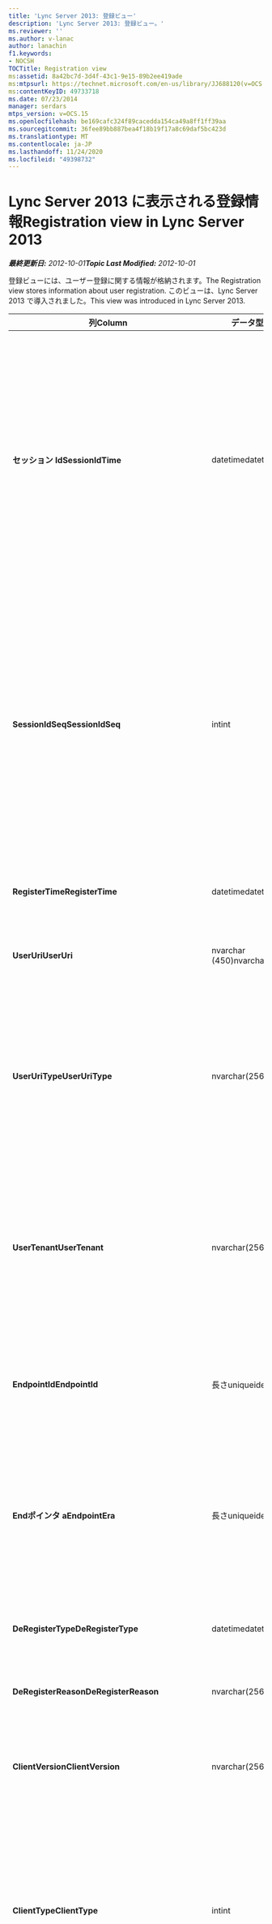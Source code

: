 ```yaml
---
title: 'Lync Server 2013: 登録ビュー'
description: 'Lync Server 2013: 登録ビュー。'
ms.reviewer: ''
ms.author: v-lanac
author: lanachin
f1.keywords:
- NOCSH
TOCTitle: Registration view
ms:assetid: 8a42bc7d-3d4f-43c1-9e15-89b2ee419ade
ms:mtpsurl: https://technet.microsoft.com/en-us/library/JJ688120(v=OCS.15)
ms:contentKeyID: 49733718
ms.date: 07/23/2014
manager: serdars
mtps_version: v=OCS.15
ms.openlocfilehash: be169cafc324f89cacedda154ca49a8ff1ff39aa
ms.sourcegitcommit: 36fee89bb887bea4f18b19f17a8c69daf5bc423d
ms.translationtype: MT
ms.contentlocale: ja-JP
ms.lasthandoff: 11/24/2020
ms.locfileid: "49398732"
---
```

# <a name="registration-view-in-lync-server-2013"></a><span data-ttu-id="7bb8e-103">Lync Server 2013 に表示される登録情報</span><span class="sxs-lookup"><span data-stu-id="7bb8e-103">Registration view in Lync Server 2013</span></span>

<div data-xmlns="http://www.w3.org/1999/xhtml">

<div class="topic" data-xmlns="http://www.w3.org/1999/xhtml" data-msxsl="urn:schemas-microsoft-com:xslt" data-cs="https://msdn.microsoft.com/">

<div data-asp="https://msdn2.microsoft.com/asp">



</div>

<div id="mainSection">

<div id="mainBody"><span data-ttu-id="7bb8e-104">

<span> </span></span><span class="sxs-lookup"><span data-stu-id="7bb8e-104">

<span> </span></span></span>

<span data-ttu-id="7bb8e-105">_**最終更新日:** 2012-10-01_</span><span class="sxs-lookup"><span data-stu-id="7bb8e-105">_**Topic Last Modified:** 2012-10-01_</span></span>

<span data-ttu-id="7bb8e-106">登録ビューには、ユーザー登録に関する情報が格納されます。</span><span class="sxs-lookup"><span data-stu-id="7bb8e-106">The Registration view stores information about user registration.</span></span> <span data-ttu-id="7bb8e-107">このビューは、Lync Server 2013 で導入されました。</span><span class="sxs-lookup"><span data-stu-id="7bb8e-107">This view was introduced in Lync Server 2013.</span></span>


<table>
<colgroup>
<col style="width: 33%" />
<col style="width: 33%" />
<col style="width: 33%" />
</colgroup>
<thead>
<tr class="header">
<th><span data-ttu-id="7bb8e-108">列</span><span class="sxs-lookup"><span data-stu-id="7bb8e-108">Column</span></span></th>
<th><span data-ttu-id="7bb8e-109">データ型</span><span class="sxs-lookup"><span data-stu-id="7bb8e-109">Data Type</span></span></th>
<th><span data-ttu-id="7bb8e-110">詳細</span><span class="sxs-lookup"><span data-stu-id="7bb8e-110">Details</span></span></th>
</tr>
</thead>
<tbody>
<tr class="odd">
<td><p><span data-ttu-id="7bb8e-111"><strong>セッション Id</strong></span><span class="sxs-lookup"><span data-stu-id="7bb8e-111"><strong>SessionIdTime</strong></span></span></p></td>
<td><p><span data-ttu-id="7bb8e-112">datetime</span><span class="sxs-lookup"><span data-stu-id="7bb8e-112">datetime</span></span></p></td>
<td><p><span data-ttu-id="7bb8e-113">セッション要求の時刻。</span><span class="sxs-lookup"><span data-stu-id="7bb8e-113">Time of session request.</span></span> <span data-ttu-id="7bb8e-114">セッションを一意に識別するために SessionIdSeq と組み合わせて使用されます。</span><span class="sxs-lookup"><span data-stu-id="7bb8e-114">Used in conjunction with SessionIdSeq to uniquely identify a session.</span></span> <span data-ttu-id="7bb8e-115">詳細については、「 <a href="lync-server-2013-dialogs-table.md">Lync Server 2013 のダイアログテーブル</a> 」を参照してください。</span><span class="sxs-lookup"><span data-stu-id="7bb8e-115">See the <a href="lync-server-2013-dialogs-table.md">Dialogs table in Lync Server 2013</a> for more information.</span></span></p></td>
</tr>
<tr class="even">
<td><p><span data-ttu-id="7bb8e-116"><strong>SessionIdSeq</strong></span><span class="sxs-lookup"><span data-stu-id="7bb8e-116"><strong>SessionIdSeq</strong></span></span></p></td>
<td><p><span data-ttu-id="7bb8e-117">int</span><span class="sxs-lookup"><span data-stu-id="7bb8e-117">int</span></span></p></td>
<td><p><span data-ttu-id="7bb8e-118">セッションを識別する ID 番号。</span><span class="sxs-lookup"><span data-stu-id="7bb8e-118">ID number to identify the session.</span></span> <span data-ttu-id="7bb8e-119">セッションを一意に識別するために SessionIdTime と組み合わせて使用されます。</span><span class="sxs-lookup"><span data-stu-id="7bb8e-119">Used in conjunction with SessionIdTime to uniquely identify a session.</span></span> <span data-ttu-id="7bb8e-120">詳細については、「 <a href="lync-server-2013-dialogs-table.md">Lync Server 2013 のダイアログテーブル</a> 」を参照してください。</span><span class="sxs-lookup"><span data-stu-id="7bb8e-120">See the <a href="lync-server-2013-dialogs-table.md">Dialogs table in Lync Server 2013</a> for more information.</span></span></p></td>
</tr>
<tr class="odd">
<td><p><span data-ttu-id="7bb8e-121"><strong>RegisterTime</strong></span><span class="sxs-lookup"><span data-stu-id="7bb8e-121"><strong>RegisterTime</strong></span></span></p></td>
<td><p><span data-ttu-id="7bb8e-122">datetime</span><span class="sxs-lookup"><span data-stu-id="7bb8e-122">datetime</span></span></p></td>
<td><p><span data-ttu-id="7bb8e-123">登録が発生した時刻。</span><span class="sxs-lookup"><span data-stu-id="7bb8e-123">Time at which registration occurred.</span></span></p></td>
</tr>
<tr class="even">
<td><p><span data-ttu-id="7bb8e-124"><strong>UserUri</strong></span><span class="sxs-lookup"><span data-stu-id="7bb8e-124"><strong>UserUri</strong></span></span></p></td>
<td><p><span data-ttu-id="7bb8e-125">nvarchar (450)</span><span class="sxs-lookup"><span data-stu-id="7bb8e-125">nvarchar(450)</span></span></p></td>
<td><p><span data-ttu-id="7bb8e-126">登録されたユーザーの URI。</span><span class="sxs-lookup"><span data-stu-id="7bb8e-126">URI of the user who registered.</span></span></p></td>
</tr>
<tr class="odd">
<td><p><span data-ttu-id="7bb8e-127"><strong>UserUriType</strong></span><span class="sxs-lookup"><span data-stu-id="7bb8e-127"><strong>UserUriType</strong></span></span></p></td>
<td><p><span data-ttu-id="7bb8e-128">nvarchar(256)</span><span class="sxs-lookup"><span data-stu-id="7bb8e-128">nvarchar(256)</span></span></p></td>
<td><p><span data-ttu-id="7bb8e-129">登録したユーザーの URI の種類。</span><span class="sxs-lookup"><span data-stu-id="7bb8e-129">Type of URI of the user who registered.</span></span> <span data-ttu-id="7bb8e-130">詳細については、「 <a href="lync-server-2013-uritypes-table.md">Lync Server 2013 の UriTypes テーブル</a> 」を参照してください。</span><span class="sxs-lookup"><span data-stu-id="7bb8e-130">See the <a href="lync-server-2013-uritypes-table.md">UriTypes table in Lync Server 2013</a> for more information.</span></span></p></td>
</tr>
<tr class="even">
<td><p><span data-ttu-id="7bb8e-131"><strong>UserTenant</strong></span><span class="sxs-lookup"><span data-stu-id="7bb8e-131"><strong>UserTenant</strong></span></span></p></td>
<td><p><span data-ttu-id="7bb8e-132">nvarchar(256)</span><span class="sxs-lookup"><span data-stu-id="7bb8e-132">nvarchar(256)</span></span></p></td>
<td><p><span data-ttu-id="7bb8e-133">登録したユーザーのテナント。</span><span class="sxs-lookup"><span data-stu-id="7bb8e-133">Tenant of the user who registered.</span></span> <span data-ttu-id="7bb8e-134">詳細については、「 <a href="lync-server-2013-tenants-table.md">Lync Server 2013 のテナントの一覧</a> 」を参照してください。</span><span class="sxs-lookup"><span data-stu-id="7bb8e-134">See the <a href="lync-server-2013-tenants-table.md">Tenants table in Lync Server 2013</a> for more information.</span></span></p></td>
</tr>
<tr class="odd">
<td><p><span data-ttu-id="7bb8e-135"><strong>EndpointId</strong></span><span class="sxs-lookup"><span data-stu-id="7bb8e-135"><strong>EndpointId</strong></span></span></p></td>
<td><p><span data-ttu-id="7bb8e-136">長さ</span><span class="sxs-lookup"><span data-stu-id="7bb8e-136">uniqueidentifier</span></span></p></td>
<td><p><span data-ttu-id="7bb8e-137">登録されているユーザーのエンドポイントの一意の識別子。</span><span class="sxs-lookup"><span data-stu-id="7bb8e-137">Unique identifier of the endpoint of the user registered with.</span></span></p></td>
</tr>
<tr class="even">
<td><p><span data-ttu-id="7bb8e-138"><strong>Endポインタ a</strong></span><span class="sxs-lookup"><span data-stu-id="7bb8e-138"><strong>EndpointEra</strong></span></span></p></td>
<td><p><span data-ttu-id="7bb8e-139">長さ</span><span class="sxs-lookup"><span data-stu-id="7bb8e-139">uniqueidentifier</span></span></p></td>
<td><p><span data-ttu-id="7bb8e-140">同じユーザーと同じエンドポイントを含む登録を区別するために使用される一意の識別子。</span><span class="sxs-lookup"><span data-stu-id="7bb8e-140">Unique identifier used to differentiate registrations that involve the same user and the same endpoint.</span></span></p></td>
</tr>
<tr class="odd">
<td><p><span data-ttu-id="7bb8e-141"><strong>DeRegisterType</strong></span><span class="sxs-lookup"><span data-stu-id="7bb8e-141"><strong>DeRegisterType</strong></span></span></p></td>
<td><p><span data-ttu-id="7bb8e-142">datetime</span><span class="sxs-lookup"><span data-stu-id="7bb8e-142">datetime</span></span></p></td>
<td><p><span data-ttu-id="7bb8e-143">登録解除が行われた時刻。</span><span class="sxs-lookup"><span data-stu-id="7bb8e-143">Time at which deregistration occurred.</span></span></p></td>
</tr>
<tr class="even">
<td><p><span data-ttu-id="7bb8e-144"><strong>DeRegisterReason</strong></span><span class="sxs-lookup"><span data-stu-id="7bb8e-144"><strong>DeRegisterReason</strong></span></span></p></td>
<td><p><span data-ttu-id="7bb8e-145">nvarchar(256)</span><span class="sxs-lookup"><span data-stu-id="7bb8e-145">nvarchar(256)</span></span></p></td>
<td><p><span data-ttu-id="7bb8e-146">登録解除の理由。</span><span class="sxs-lookup"><span data-stu-id="7bb8e-146">Reason for deregistration.</span></span></p></td>
</tr>
<tr class="odd">
<td><p><span data-ttu-id="7bb8e-147"><strong>ClientVersion</strong></span><span class="sxs-lookup"><span data-stu-id="7bb8e-147"><strong>ClientVersion</strong></span></span></p></td>
<td><p><span data-ttu-id="7bb8e-148">nvarchar(256)</span><span class="sxs-lookup"><span data-stu-id="7bb8e-148">nvarchar(256)</span></span></p></td>
<td><p><span data-ttu-id="7bb8e-149">登録したユーザーによって使用されたクライアントのバージョン。</span><span class="sxs-lookup"><span data-stu-id="7bb8e-149">Version of client used by the user who registered.</span></span></p></td>
</tr>
<tr class="even">
<td><p><span data-ttu-id="7bb8e-150"><strong>ClientType</strong></span><span class="sxs-lookup"><span data-stu-id="7bb8e-150"><strong>ClientType</strong></span></span></p></td>
<td><p><span data-ttu-id="7bb8e-151">int</span><span class="sxs-lookup"><span data-stu-id="7bb8e-151">int</span></span></p></td>
<td><p><span data-ttu-id="7bb8e-152">登録したユーザーによって使用されたクライアント。</span><span class="sxs-lookup"><span data-stu-id="7bb8e-152">Client used by the user who registered.</span></span> <span data-ttu-id="7bb8e-153">詳細については、「 <a href="lync-server-2013-useragentdef-table.md">Lync Server 2013 の Useragentdef テーブル</a> 」を参照してください。</span><span class="sxs-lookup"><span data-stu-id="7bb8e-153">See the <a href="lync-server-2013-useragentdef-table.md">UserAgentDef table in Lync Server 2013</a> for more details.</span></span></p></td>
</tr>
<tr class="odd">
<td><p><span data-ttu-id="7bb8e-154"><strong>ClientCategory</strong></span><span class="sxs-lookup"><span data-stu-id="7bb8e-154"><strong>ClientCategory</strong></span></span></p></td>
<td><p><span data-ttu-id="7bb8e-155">nvarchar (64)</span><span class="sxs-lookup"><span data-stu-id="7bb8e-155">nvarchar(64)</span></span></p></td>
<td><p><span data-ttu-id="7bb8e-156">登録されたユーザーによって使用されたクライアントのカテゴリです。</span><span class="sxs-lookup"><span data-stu-id="7bb8e-156">Category of the client used by the user who registered.</span></span></p></td>
</tr>
<tr class="even">
<td><p><span data-ttu-id="7bb8e-157"><strong>Ip</strong></span><span class="sxs-lookup"><span data-stu-id="7bb8e-157"><strong>IpAddress</strong></span></span></p></td>
<td><p><span data-ttu-id="7bb8e-158">nvarchar(256)</span><span class="sxs-lookup"><span data-stu-id="7bb8e-158">nvarchar(256)</span></span></p></td>
<td><p><span data-ttu-id="7bb8e-159">ユーザーが登録した IP アドレス。</span><span class="sxs-lookup"><span data-stu-id="7bb8e-159">IP Address the user registered with.</span></span> <span data-ttu-id="7bb8e-160">これは IPv4 または IPv6 アドレスである可能性があります。</span><span class="sxs-lookup"><span data-stu-id="7bb8e-160">This may be an IPv4 or IPv6 address.</span></span></p></td>
</tr>
<tr class="odd">
<td><p><span data-ttu-id="7bb8e-161"><strong>この Id</strong></span><span class="sxs-lookup"><span data-stu-id="7bb8e-161"><strong>DialogId</strong></span></span></p></td>
<td><p><span data-ttu-id="7bb8e-162">varstring (775)</span><span class="sxs-lookup"><span data-stu-id="7bb8e-162">varstring(775)</span></span></p></td>
<td><p><span data-ttu-id="7bb8e-163">SIP ダイアログ ID。</span><span class="sxs-lookup"><span data-stu-id="7bb8e-163">SIP dialog ID.</span></span> <span data-ttu-id="7bb8e-164">の形式は次のとおりです。</span><span class="sxs-lookup"><span data-stu-id="7bb8e-164">The format of the is:</span></span></p>
<p><span data-ttu-id="7bb8e-165">ダイアログ; 開始タグからタグへ</span><span class="sxs-lookup"><span data-stu-id="7bb8e-165">dialog;from-tag;to-tag</span></span></p></td>
</tr>
<tr class="even">
<td><p><span data-ttu-id="7bb8e-166"><strong>返信</strong></span><span class="sxs-lookup"><span data-stu-id="7bb8e-166"><strong>ResponseCode</strong></span></span></p></td>
<td><p><span data-ttu-id="7bb8e-167">int</span><span class="sxs-lookup"><span data-stu-id="7bb8e-167">int</span></span></p></td>
<td><p><span data-ttu-id="7bb8e-168">セッション招待状への SIP 応答コード。</span><span class="sxs-lookup"><span data-stu-id="7bb8e-168">SIP response code to the session invitation.</span></span> <span data-ttu-id="7bb8e-169">通常、このフィールドは、セッションの最初の INVITE メッセージから生成されたデータによって設定されます。</span><span class="sxs-lookup"><span data-stu-id="7bb8e-169">This field is typically populated by data generated from the initial INVITE message in the session.</span></span> <span data-ttu-id="7bb8e-170">招待メッセージがない場合は、最初に関連する SIP メッセージ (BYE、キャンセル、メッセージ、または情報) の日付と時刻がフィールドに設定されています。</span><span class="sxs-lookup"><span data-stu-id="7bb8e-170">If there is no INVITE message then the field is populated with the date and time of the first relevant SIP message (BYE, CANCEL, MESSAGE, or INFO).</span></span></p></td>
</tr>
<tr class="odd">
<td><p><span data-ttu-id="7bb8e-171"><strong>DiagnosticId</strong></span><span class="sxs-lookup"><span data-stu-id="7bb8e-171"><strong>DiagnosticId</strong></span></span></p></td>
<td><p><span data-ttu-id="7bb8e-172">int</span><span class="sxs-lookup"><span data-stu-id="7bb8e-172">int</span></span></p></td>
<td><p><span data-ttu-id="7bb8e-173">SIP ヘッダーからキャプチャされた診断 ID。</span><span class="sxs-lookup"><span data-stu-id="7bb8e-173">Diagnostic ID captured from SIP header.</span></span></p></td>
</tr>
<tr class="even">
<td><p><span data-ttu-id="7bb8e-174"><strong>レジストラー</strong></span><span class="sxs-lookup"><span data-stu-id="7bb8e-174"><strong>Registrar</strong></span></span></p></td>
<td><p><span data-ttu-id="7bb8e-175">nvarchar(256)</span><span class="sxs-lookup"><span data-stu-id="7bb8e-175">nvarchar(256)</span></span></p></td>
<td><p><span data-ttu-id="7bb8e-176">レジストラーの FQDN。</span><span class="sxs-lookup"><span data-stu-id="7bb8e-176">FQDN of the Registrar.</span></span></p></td>
</tr>
<tr class="odd">
<td><p><span data-ttu-id="7bb8e-177"><strong>Pool</strong></span><span class="sxs-lookup"><span data-stu-id="7bb8e-177"><strong>Pool</strong></span></span></p></td>
<td><p><span data-ttu-id="7bb8e-178">nvarchar(256)</span><span class="sxs-lookup"><span data-stu-id="7bb8e-178">nvarchar(256)</span></span></p></td>
<td><p><span data-ttu-id="7bb8e-179">セッションのデータをキャプチャしたプールの FQDN。</span><span class="sxs-lookup"><span data-stu-id="7bb8e-179">FQDN of the pool that captured the data for the session.</span></span></p></td>
</tr>
<tr class="even">
<td><p><span data-ttu-id="7bb8e-180"><strong>EdgeServer</strong></span><span class="sxs-lookup"><span data-stu-id="7bb8e-180"><strong>EdgeServer</strong></span></span></p></td>
<td><p><span data-ttu-id="7bb8e-181">nvarchar(256)</span><span class="sxs-lookup"><span data-stu-id="7bb8e-181">nvarchar(256)</span></span></p></td>
<td><p><span data-ttu-id="7bb8e-182">登録されたユーザーによって使用されたエッジサーバーの FQDN。</span><span class="sxs-lookup"><span data-stu-id="7bb8e-182">FQDN of the Edge Server used by the user who registered.</span></span></p></td>
</tr>
<tr class="odd">
<td><p><span data-ttu-id="7bb8e-183"><strong>IsInternal</strong></span><span class="sxs-lookup"><span data-stu-id="7bb8e-183"><strong>IsInternal</strong></span></span></p></td>
<td><p><span data-ttu-id="7bb8e-184">bit</span><span class="sxs-lookup"><span data-stu-id="7bb8e-184">bit</span></span></p></td>
<td><p><span data-ttu-id="7bb8e-185">ユーザーが内部ネットワークからログオンしているかどうかを示します。</span><span class="sxs-lookup"><span data-stu-id="7bb8e-185">Indicates whether the user logged on from the internal network.</span></span></p></td>
</tr>
<tr class="even">
<td><p><span data-ttu-id="7bb8e-186"><strong>IsUserServiceAvailable</strong></span><span class="sxs-lookup"><span data-stu-id="7bb8e-186"><strong>IsUserServiceAvailable</strong></span></span></p></td>
<td><p><span data-ttu-id="7bb8e-187">bit</span><span class="sxs-lookup"><span data-stu-id="7bb8e-187">bit</span></span></p></td>
<td><p><span data-ttu-id="7bb8e-188">登録時に UserService が利用可能であったかどうかを示します。</span><span class="sxs-lookup"><span data-stu-id="7bb8e-188">Indicates whether the UserService was available at registration time.</span></span></p></td>
</tr>
<tr class="odd">
<td><p><span data-ttu-id="7bb8e-189"><strong>IsPrimaryRegistrar</strong></span><span class="sxs-lookup"><span data-stu-id="7bb8e-189"><strong>IsPrimaryRegistrar</strong></span></span></p></td>
<td><p><span data-ttu-id="7bb8e-190">bit</span><span class="sxs-lookup"><span data-stu-id="7bb8e-190">bit</span></span></p></td>
<td><p><span data-ttu-id="7bb8e-191">登録がプライマリレジストラーであったかどうかを示します。</span><span class="sxs-lookup"><span data-stu-id="7bb8e-191">Indicates whether registration was with the primary Registrar.</span></span></p></td>
</tr>
<tr class="even">
<td><p><span data-ttu-id="7bb8e-192"><strong>DeviceMacAddress</strong></span><span class="sxs-lookup"><span data-stu-id="7bb8e-192"><strong>DeviceMacAddress</strong></span></span></p></td>
<td><p><span data-ttu-id="7bb8e-193">bigint</span><span class="sxs-lookup"><span data-stu-id="7bb8e-193">bigint</span></span></p></td>
<td><p><span data-ttu-id="7bb8e-194">登録されているデバイスの MAC アドレス。</span><span class="sxs-lookup"><span data-stu-id="7bb8e-194">MAC Address of device registered.</span></span></p></td>
</tr>
<tr class="odd">
<td><p><span data-ttu-id="7bb8e-195"><strong>DeviceManufacturer</strong></span><span class="sxs-lookup"><span data-stu-id="7bb8e-195"><strong>DeviceManufacturer</strong></span></span></p></td>
<td><p><span data-ttu-id="7bb8e-196">nvarchar(256)</span><span class="sxs-lookup"><span data-stu-id="7bb8e-196">nvarchar(256)</span></span></p></td>
<td><p><span data-ttu-id="7bb8e-197">登録されているデバイスの製造元。</span><span class="sxs-lookup"><span data-stu-id="7bb8e-197">Manufacturer of the device registered.</span></span> <span data-ttu-id="7bb8e-198">詳細については、「 <a href="lync-server-2013-manufacturers-table.md">Lync Server 2013 の製造元の表</a> 」を参照してください。</span><span class="sxs-lookup"><span data-stu-id="7bb8e-198">See the <a href="lync-server-2013-manufacturers-table.md">Manufacturers table in Lync Server 2013</a> for more information.</span></span></p></td>
</tr>
<tr class="even">
<td><p><span data-ttu-id="7bb8e-199"><strong>DeviceHardwareVersion</strong></span><span class="sxs-lookup"><span data-stu-id="7bb8e-199"><strong>DeviceHardwareVersion</strong></span></span></p></td>
<td><p><span data-ttu-id="7bb8e-200">nvarchar(256)</span><span class="sxs-lookup"><span data-stu-id="7bb8e-200">nvarchar(256)</span></span></p></td>
<td><p><span data-ttu-id="7bb8e-201">登録されているデバイスのハードウェアバージョン。</span><span class="sxs-lookup"><span data-stu-id="7bb8e-201">Hardware version of the device registered.</span></span> <span data-ttu-id="7bb8e-202">詳細については、「 <a href="lync-server-2013-hardwareversions-table.md">Lync Server 2013 のハードウェアバージョンの表</a> 」を参照してください。</span><span class="sxs-lookup"><span data-stu-id="7bb8e-202">See the <a href="lync-server-2013-hardwareversions-table.md">HardwareVersions table in Lync Server 2013</a> for more information.</span></span></p></td>
</tr>
</tbody>
</table><span data-ttu-id="7bb8e-203">


</div>

<span> </span>

</div>

</div>

</span><span class="sxs-lookup"><span data-stu-id="7bb8e-203">


</div>

<span> </span>

</div>

</div>

</span></span></div>

